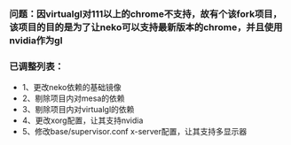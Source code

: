 ### 问题：因virtualgl对111以上的chrome不支持，故有个该fork项目，该项目的目的是为了让neko可以支持最新版本的chrome，并且使用nvidia作为gl
### 已调整列表：
- 1、更改neko依赖的基础镜像
- 2、剔除项目内对mesa的依赖
- 3、剔除项目内对virtualgl的依赖
- 4、更改xorg配置，让其支持nvidia
- 5、修改base/supervisor.conf x-server配置，让其支持多显示器



